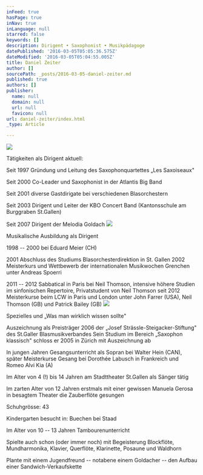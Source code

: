 ```yaml
---
inFeed: true
hasPage: true
inNav: true
inLanguage: null
starred: false
keywords: []
description: Dirigent • Saxophonist • Musikpädagoge
datePublished: '2016-03-05T05:05:36.575Z'
dateModified: '2016-03-05T05:04:55.005Z'
title: Daniel Zeiter
author: []
sourcePath: _posts/2016-03-05-daniel-zeiter.md
published: true
authors: []
publisher:
  name: null
  domain: null
  url: null
  favicon: null
url: daniel-zeiter/index.html
_type: Article

---
```

![](https://s3-us-west-2.amazonaws.com/the-grid-img/p/65bf03fa4afdc51ffd577d0f52e1cad3c3a9edef.jpg)

Tätigkeiten als Dirigent aktuell: 

Seit 1997 Gründung und Leitung des Saxophonquartettes „Les Saxoiseaux" 

Seit 2000 Co-Leader und Saxophonist in der Atlantis Big Band 

Seit 2001 diverse Gastdirigate bei verschiedenen Blasorchestern 

Seit 2003 Dirigent und Leiter der KBO Concert Band (Kantonsschule am Burggraben St.Gallen) 

Seit 2007 Dirigent der Melodia Goldach
![](https://s3-us-west-2.amazonaws.com/the-grid-img/p/4fa882a98306fa89768e9dfab469dedfb05c4092.jpg)

Musikalische Ausbildung als Dirigent

1998 -- 2000 bei Eduard Meier (CH) 

2001 Abschluss des Studiums Blasorchesterdirektion in St. Gallen
2002 Meisterkurs und Wettbewerb der internationalen Musikwochen Grenchen unter Andreas Spoerri 

2011 -- 2012 Sabbatical in Paris bei Neil Thomson, intensive höhere Studien im sinfonischen Repertoire, Privatstudent von Neil Thomson
seit 2012 Meisterkurse beim LCW in Paris und London unter John Farrer (USA), Neil Thomson (GB) und Patrick Bailey (GB)
![](https://the-grid-user-content.s3-us-west-2.amazonaws.com/c93a8e29-dfa9-40f8-9700-12384de283a6.jpg)

Spezielles und „Was man wirklich wissen sollte" 

Auszeichnung als Preisträger 2006 der „Josef Strässle-Steigacker-Stiftung" des St.Galler Blasmusikverbandes
Sein Studium im Bereich „Saxophon klassisch" schloss er 2005 in Zürich mit Auszeichnung ab 

In jungen Jahren Gesangsunterricht als Sopran bei Walter Hein (CAN), später Meisterkurse Gesang bei Dorothée Labusch in Frankreich und Romeo Alvi Kia (A) 

Im Alter von 4 (!) bis 14 Jahren am Stadttheater St.Gallen als Sänger tätig 

Im zarten Alter von 12 Jahren erstmals mit einer gewissen Manuela Gerosa in besagtem Theater die Zauberflöte gesungen 

Schuhgrösse: 43 

Kindergarten besucht in: Buechen bei Staad 

Im Alter von 10 -- 13 Jahren Tambourenunterricht 

Spielte auch schon (oder immer noch) mit Begeisterung Blockflöte, Mundharmonika, Klavier, Querflöte, Klarinette, Posaune und Waldhorn 

Plante mit einem Jugendfreund -- notabene einem Goldacher -- den Aufbau einer Sandwich-Verkaufskette